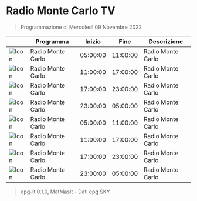 # Radio Monte Carlo TV
> Programmazione di Mercoledì 09 Novembre 2022

||Programma|Inizio|Fine|Descrizione|
|---|---|---|---|---|
|![Icon](https://guidatv.sky.it/uuid/Musica_Cover_Ein_MY0UX.png)|Radio Monte Carlo|05:00:00|11:00:00|Radio Monte Carlo
|![Icon](https://guidatv.sky.it/uuid/Musica_Cover_Ein_MY0UX.png)|Radio Monte Carlo|11:00:00|17:00:00|Radio Monte Carlo
|![Icon](https://guidatv.sky.it/uuid/Musica_Cover_Ein_MY0UX.png)|Radio Monte Carlo|17:00:00|23:00:00|Radio Monte Carlo
|![Icon](https://guidatv.sky.it/uuid/Musica_Cover_Ein_MY0UX.png)|Radio Monte Carlo|23:00:00|05:00:00|Radio Monte Carlo
|![Icon](https://guidatv.sky.it/uuid/Musica_Cover_Ein_MY0UX.png)|Radio Monte Carlo|05:00:00|11:00:00|Radio Monte Carlo
|![Icon](https://guidatv.sky.it/uuid/Musica_Cover_Ein_MY0UX.png)|Radio Monte Carlo|11:00:00|17:00:00|Radio Monte Carlo
|![Icon](https://guidatv.sky.it/uuid/Musica_Cover_Ein_MY0UX.png)|Radio Monte Carlo|17:00:00|23:00:00|Radio Monte Carlo
|![Icon](https://guidatv.sky.it/uuid/Musica_Cover_Ein_MY0UX.png)|Radio Monte Carlo|23:00:00|05:00:00|Radio Monte Carlo



 > epg-it 0.1.0, MatMasIt - Dati epg SKY